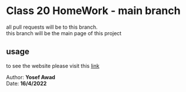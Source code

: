 
# Class 20 HomeWork - main branch

all pull requests will be to this branch.<br>
this branch will be the main page of this project<br>

## usage

to see the website please visit this [link](https://fullstack-alfanar.github.io/yosef_a_studentsTable/)

Author: **Yosef Awad**<br>
Date: **16/4/2022**
